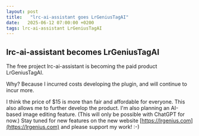 ```yaml
---
layout: post
title:   "lrc-ai-assistant goes LrGeniusTagAI"
date:   2025-06-12 07:00:00 +0200
tags: lrc-ai-assistant LrGeniusTagAI
---
```


## lrc-ai-assistant becomes LrGeniusTagAI
The free project lrc-ai-assistant is becoming the paid product LrGeniusTagAI.

Why?
Because I incurred costs developing the plugin, and will continue to incur more.

I think the price of $15 is more than fair and affordable for everyone. This also allows me to further develop the product. I'm also planning an AI-based image editing feature. (This will only be possible with ChatGPT for now.)
Stay tuned for new features on the new website [https://lrgenius.com](https://lrgenius.com) and please support my work! :-)